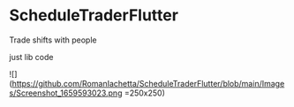 # ScheduleTraderFlutter
Trade shifts with people

just lib code

![](https://github.com/RomanIachetta/ScheduleTraderFlutter/blob/main/Images/Screenshot_1659593023.png =250x250)

